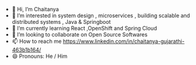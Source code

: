 - 👋 Hi, I’m Chaitanya
- 👀 I’m interested in system design , microservices , building scalable and distributed systems , Java & Springboot 
- 🌱 I’m currently learning React ,OpenShift and Spring Cloud  
- 💞️ I’m looking to collaborate on Open Source Softwares 
- 📫 How to reach me https://www.linkedin.com/in/chaitanya-gujarathi-463b1b164/
- 😄 Pronouns: He / Him

<!---
cgujarat/cgujarat is a ✨ special ✨ repository because its `README.md` (this file) appears on your GitHub profile.
You can click the Preview link to take a look at your changes.
--->
